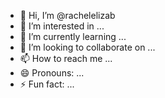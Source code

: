 - 👋 Hi, I’m @rachelelizab
- 👀 I’m interested in ...
- 🌱 I’m currently learning ...
- 💞️ I’m looking to collaborate on ...
- 📫 How to reach me ...
- 😄 Pronouns: ...
- ⚡ Fun fact: ...

<!---
rachelelizab/rachelelizab is a ✨ special ✨ repository because its `README.md` (this file) appears on your GitHub profile.
You can click the Preview link to take a look at your changes.
--->

